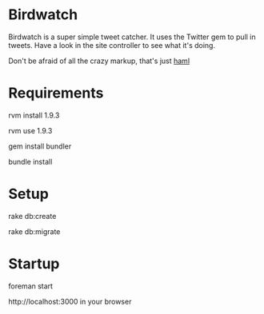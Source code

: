 # Birdwatch

Birdwatch is a super simple tweet catcher. It uses the Twitter gem to pull in tweets. Have a look in the site controller to see what it's doing.

Don't be afraid of all the crazy markup, that's just [haml](http://haml-lang.com/)

# Requirements

rvm install 1.9.3

rvm use 1.9.3

gem install bundler

bundle install

# Setup

rake db:create

rake db:migrate


# Startup 

foreman start

http://localhost:3000 in your browser